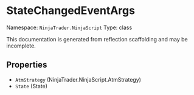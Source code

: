 # StateChangedEventArgs

Namespace: `NinjaTrader.NinjaScript`
Type: class

This documentation is generated from reflection scaffolding and may be incomplete.

## Properties
- `AtmStrategy` (NinjaTrader.NinjaScript.AtmStrategy)
- `State` (State)
